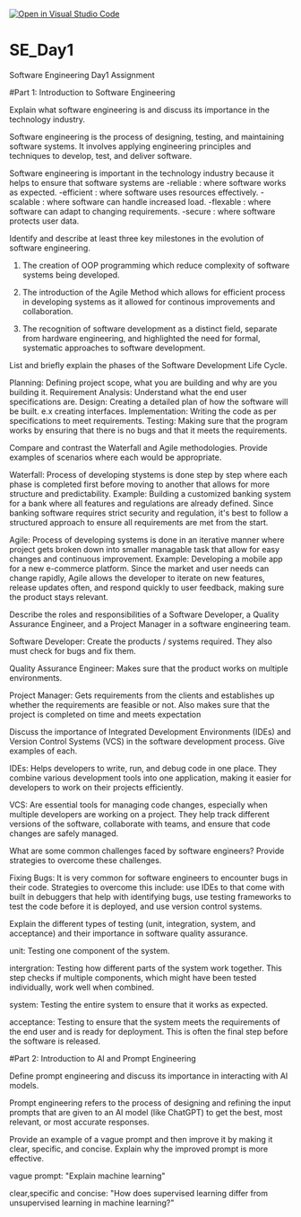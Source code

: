 [![Open in Visual Studio Code](https://classroom.github.com/assets/open-in-vscode-2e0aaae1b6195c2367325f4f02e2d04e9abb55f0b24a779b69b11b9e10269abc.svg)](https://classroom.github.com/online_ide?assignment_repo_id=18606238&assignment_repo_type=AssignmentRepo)
# SE_Day1
Software Engineering Day1 Assignment

#Part 1: Introduction to Software Engineering

Explain what software engineering is and discuss its importance in the technology industry.

Software engineering is the process of designing, testing, and maintaining software systems. It involves applying engineering principles and techniques to develop, test, and deliver software.

Software engineering is important in the technology industry because it helps to ensure that software systems are
 -reliable : where software works as expected.
 -efficient : where software uses resources effectively.
 -scalable : where software can handle increased load.
 -flexable : where software can adapt to changing requirements.
 -secure : where software protects user data.

Identify and describe at least three key milestones in the evolution of software engineering.

1. The creation of OOP programming which reduce complexity of software systems being developed.

2.  The introduction of the Agile Method which allows for efficient process in developing systems as it allowed for continous improvements and collaboration.

3.  The  recognition of software development as a distinct field, separate from hardware engineering, and highlighted the need for formal, systematic approaches to software development. 

List and briefly explain the phases of the Software Development Life Cycle.

Planning: Defining project scope, what you are building and why are you building it.
Requirement Analysis: Understand what the end user specifications are.
Design: Creating a detailed plan of how the software will be built. e.x creating interfaces.
Implementation: Writing the code as per specifications to meet requirements. 
Testing: Making sure that the program works by ensuring that there is no bugs and that it meets the requirements.


Compare and contrast the Waterfall and Agile methodologies. Provide examples of scenarios where each would be appropriate.

Waterfall:
Process of developing stystems is done step by step where each phase is completed first before moving to another that allows for more structure and predictability.
Example:  Building a customized banking system for a bank where all features and regulations are already defined. Since banking software requires strict security and regulation, it's best to follow a structured approach to ensure all requirements are met from the start.

Agile:
Process of developing systems is done in an iterative manner where project gets broken down into smaller managable task that allow for easy changes and continuous improvement.
Example: Developing a mobile app for a new e-commerce platform. Since the market and user needs can change rapidly, Agile allows the developer to iterate on new features, release updates often, and respond quickly to user feedback, making sure the product stays relevant.


Describe the roles and responsibilities of a Software Developer, a Quality Assurance Engineer, and a Project Manager in a software engineering team.

Software Developer: Create the products / systems required. They also must check for bugs and fix them.

Quality Assurance Engineer: Makes sure that the product works on multiple environments. 

Project Manager: Gets requirements from the clients and establishes up whether the requirements are feasible or not. Also makes sure that the project is completed on time and meets expectation


Discuss the importance of Integrated Development Environments (IDEs) and Version Control Systems (VCS) in the software development process. Give examples of each.

IDEs:
Helps developers to write, run, and debug code in one place. They combine various development tools into one application, making it easier for developers to work on their projects efficiently.

VCS: Are essential tools for managing code changes, especially when multiple developers are working on a project. They help track different versions of the software, collaborate with teams, and ensure that code changes are safely managed.


What are some common challenges faced by software engineers? Provide strategies to overcome these challenges.

Fixing Bugs: It is very common for software engineers to encounter bugs in their code. Strategies to overcome this include: use IDEs to that come with built in debuggers that help with identifying bugs, use testing frameworks to test the code before it is deployed, and use version control systems.


Explain the different types of testing (unit, integration, system, and acceptance) and their importance in software quality assurance.

unit: Testing one component of the system.

intergration: Testing how different parts of the system work together. This step checks if multiple components, which might have been tested individually, work well when combined.

system: Testing the entire system to ensure that it works as expected.

acceptance: Testing to ensure that the system meets the requirements of the end user and is ready for deployment. This is often the final step before the software is released.


#Part 2: Introduction to AI and Prompt Engineering


Define prompt engineering and discuss its importance in interacting with AI models.

 Prompt engineering refers to the process of designing and refining the input prompts that are given to an AI model (like ChatGPT) to get the best, most relevant, or most accurate responses.

Provide an example of a vague prompt and then improve it by making it clear, specific, and concise. Explain why the improved prompt is more effective.

vague prompt: "Explain machine learning"

clear,specific and concise: "How does supervised learning differ from unsupervised learning in machine learning?"